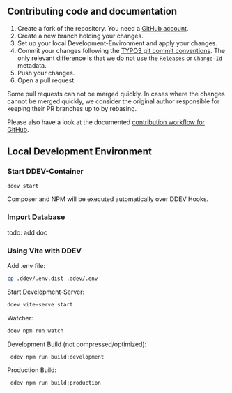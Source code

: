 ## Contributing code and documentation

1. Create a fork of the repository.
   You need a [GitHub account](https://github.com/join).
2. Create a new branch holding your changes.
3. Set up your local Development-Environment and apply your changes.
4. Commit your changes following the [TYPO3 git commit conventions](https://docs.typo3.org/m/typo3/guide-contributionworkflow/main/en-us/Appendix/CommitMessage.html#commitmessage).
   The only relevant difference is that we do not use the `Releases` or `Change-Id` metadata.
5. Push your changes.
6. Open a pull request.

Some pull requests can not be merged quickly.
In cases where the changes cannot be merged quickly, we consider the original author responsible for keeping their PR branches up to by rebasing.

Please also have a look at the documented [contribution workflow for GitHub](https://docs.github.com/en/get-started/quickstart/contributing-to-projects).

## Local Development Environment
### Start DDEV-Container
```sh
ddev start
```
Composer and NPM will be executed automatically over DDEV Hooks.

### Import Database 
todo: add doc 

### Using Vite with DDEV
Add .env file:
```sh
cp .ddev/.env.dist .ddev/.env 
```

Start Development-Server:
```sh
ddev vite-serve start
```

Watcher:
```sh
ddev npm run watch 
```

Development Build (not compressed/optimized):
```sh
 ddev npm run build:development
```

Production Build:
```sh
 ddev npm run build:production
```


